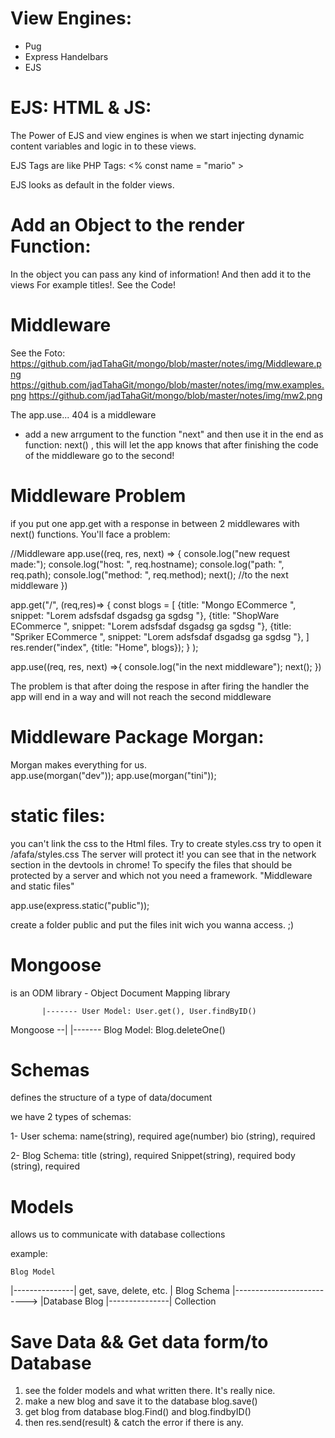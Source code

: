 # View Engines:
- Pug
- Express Handelbars
- EJS


# EJS: HTML & JS:

The Power of EJS and view engines is when we start injecting dynamic content variables and logic in to these views.

EJS Tags are like PHP Tags:
<% const name = "mario" >

EJS looks as default in the folder views.







# Add an Object to the render Function:
In the object you can pass any kind of information!
And then add it to the views For example titles!. See the Code!


# Middleware
See the Foto: 
https://github.com/jadTahaGit/mongo/blob/master/notes/img/Middleware.png
https://github.com/jadTahaGit/mongo/blob/master/notes/img/mw.examples.png
https://github.com/jadTahaGit/mongo/blob/master/notes/img/mw2.png


The app.use... 404 is a middleware
- add a new arrgument to the function "next"
and then use it in the end as  function:  next() , 
this will let the app knows that after finishing the code of the middleware go to the second!


# Middleware Problem
if you put one app.get with a response in between 2 middlewares with next() functions. You'll face a problem:


//Middleware
app.use((req, res, next) => {
    console.log("new request made:");
    console.log("host: ", req.hostname);
    console.log("path: ", req.path);
    console.log("method: ", req.method);
    next();  //to the next middleware
})


app.get("/", (req,res)=> {
    const blogs = [
        {title: "Mongo ECommerce ", snippet: "Lorem adsfsdaf dsgadsg ga sgdsg "},
        {title: "ShopWare ECommerce ", snippet: "Lorem adsfsdaf dsgadsg ga sgdsg "},
        {title: "Spriker ECommerce ", snippet: "Lorem adsfsdaf dsgadsg ga sgdsg "},
    ]
    res.render("index", {title: "Home", blogs});
}  );


app.use((req, res, next) =>{
    console.log("in the next middleware");
    next();
})

The problem is that after doing the respose in after firing the handler the app will end in a way and will not reach the second middleware



# Middleware Package Morgan:
Morgan makes everything for us.  
app.use(morgan("dev"));
app.use(morgan("tini"));


# static files:
you can't link the css to the Html files. 
Try to create styles.css
try to open it /afafa/styles.css
The server will protect it!
you can see that in the network section in the devtools in chrome!
To specify the files that should be protected by a server and which not you need a framework. 
"Middleware and static files"

app.use(express.static("public"));

create a folder public and put the files init wich you wanna access. ;)




# Mongoose 
is an ODM library - Object Document Mapping library
  
  
             
           |------- User Model: User.get(), User.findByID() 
Mongoose --|
           |------- Blog Model: Blog.deleteOne()


# Schemas
defines the structure of a type of data/document

we have 2 types of schemas:

1- User schema:
name(string), required
age(number)
bio (string), required

2- Blog Schema:
title (string), required
Snippet(string), required
body (string), required

# Models
allows us to communicate with database collections

example:

    Blog Model
|---------------| get, save, delete, etc.
|   Blog Schema |--------------------------> |Database Blog 
|---------------|                              Collection






# Save Data && Get data form/to Database
1. see the folder models and what written there. It's really nice.
2. make a new blog and save it to the database blog.save()
3.  get blog from database blog.Find() and blog.findbyID()
4. then res.send(result) & catch the error if there is any.


